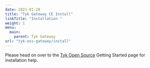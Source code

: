 ```yaml
---
date: 2021-01-20
title: "Tyk Gateway CE Install"
linkTitle: "Installation "
weight: 1
menu:
  main:
    parent: Tyk Gateway
url: "tyk-oss-gateway/install"
---
```


Please head on over to the [Tyk Open Source](/docs/apim/open-source/getting-started/) Getting Started page for installation help.